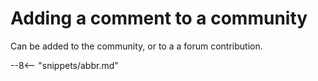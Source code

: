 <!-- SPDX-License-Identifier: CC-BY-4.0 -->
<!-- Copyright Contributors to the ODPi Egeria project. -->

# Adding a comment to a community

Can be added to the community, or to a a forum contribution.


--8<-- "snippets/abbr.md"